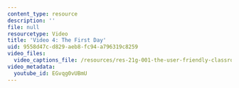 ```yaml
---
content_type: resource
description: ''
file: null
resourcetype: Video
title: 'Video 4: The First Day'
uid: 9558d47c-d829-aeb8-fc94-a796319c8259
video_files:
  video_captions_file: /resources/res-21g-001-the-user-friendly-classroom-fall-2020/videos/video-4-the-first-day/EGvqg0vUBmU.vtt
video_metadata:
  youtube_id: EGvqg0vUBmU
---
```

